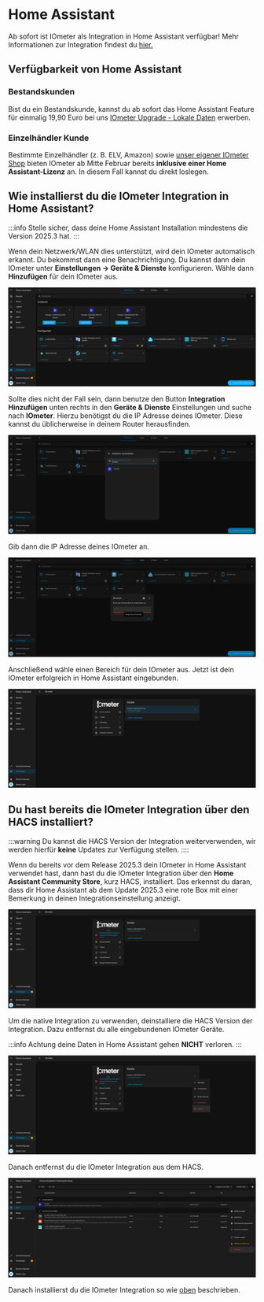 # Home Assistant

Ab sofort ist IOmeter als Integration in Home Assistant verfügbar! Mehr Informationen zur Integration findest du [hier.](https://www.home-assistant.io/integrations/iometer/)

## Verfügbarkeit von Home Assistant

### Bestandskunden

Bist du ein Bestandskunde, kannst du ab sofort das Home Assistant Feature für einmalig 19,90 Euro bei uns [IOmeter Upgrade - Lokale Daten](https://shop.iometer.de/products/home-assistant-integration-fur-altkunden) erwerben.

### Einzelhändler Kunde

Bestimmte Einzelhändler (z. B. ELV, Amazon) sowie [unser eigener IOmeter Shop](https://shop.iometer.de/products/iometer-plug-und-play-smart-meter-fuer-die-moderne-messeinrichtung) bieten IOmeter ab Mitte Februar bereits **inklusive einer Home Assistant-Lizenz** an. In diesem Fall kannst du direkt loslegen.


## Wie installierst du die IOmeter Integration in Home Assistant?

:::info
Stelle sicher, dass deine Home Assistant Installation mindestens die Version 2025.3 hat.
:::

Wenn dein Netzwerk/WLAN dies unterstützt, wird dein IOmeter automatisch erkannt. Du bekommst dann eine Benachrichtigung. Du kannst dann dein IOmeter unter **Einstellungen -> Geräte & Dienste** konfigurieren. Wähle dann **Hinzufügen** für dein IOmeter aus.

![Example](assets/homeassistant/ha1.png)


Sollte dies nicht der Fall sein, dann benutze den Button **Integration Hinzufügen** unten rechts in den **Geräte &** **Dienste** Einstellungen und suche nach **IOmeter**. Hierzu benötigst du die IP Adresse deines IOmeter. Diese kannst du üblicherweise in deinem Router herausfinden.

![](assets/homeassistant/ha2.png)

Gib dann die IP Adresse deines IOmeter an.

![](assets/homeassistant/ha3.png)

Anschließend wähle einen Bereich für dein IOmeter aus. Jetzt ist dein IOmeter erfolgreich in Home Assistant eingebunden.

![](assets/homeassistant/ha4.png)

## Du hast bereits die IOmeter Integration über den HACS installiert?
:::warning
Du kannst die HACS Version der Integration weiterverwenden, wir werden hierfür **keine** Updates zur Verfügung stellen.
::::


Wenn du bereits vor dem Release 2025.3 dein IOmeter in Home Assistant verwendet hast, dann hast du die IOmeter Integration über den **Home Assistant Community Store**, kurz HACS, installiert. Das erkennst du daran, dass dir Home Assistant ab dem Update 2025.3 eine rote Box mit einer Bemerkung in deinen Integrationseinstellung anzeigt.

![](assets/homeassistant/ha5.png)

Um die native Integration zu verwenden, deinstalliere die HACS Version der Integration. Dazu entfernst du alle eingebundenen IOmeter Geräte.

:::info
Achtung deine Daten in Home Assistant gehen **NICHT** verloren.
:::

![](assets/homeassistant/ha6.png)

Danach entfernst du die IOmeter Integration aus dem HACS.

![](assets/homeassistant/ha7.png)

Danach installierst du die IOmeter Integration so wie [oben](homeassistant#wie-installierst-du-die-iometer-integration-in-home-assistant) beschrieben.